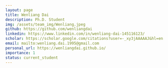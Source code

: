 ```yaml
---
layout: page
title: Wenliang Dai
description: Ph.D. Student
img: /assets/team_img/Wenliang.jpeg
github: https://github.com/wenliangdai
linkedin: https://www.linkedin.com/in/wenliang-dai-145116123/
scholar: https://scholar.google.com/citations?user=-_xy3jAAAAAJ&hl=en
email: mailto:wenliang.dai.1995@gmail.com
personal_url: https://wenliangdai.github.io/
importance: 1
status: current_student
---
```

